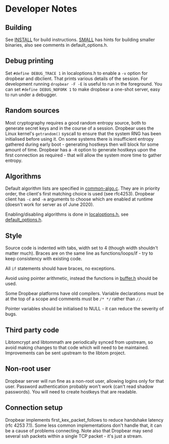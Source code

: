 # Developer Notes

## Building

See [INSTALL](INSTALL) for build instructions. 
[SMALL](SMALL) has hints for building smaller binaries, also see comments
in default_options.h.

## Debug printing

Set `#define DEBUG_TRACE 1` in localoptions.h to enable a `-v` option
for dropbear and dbclient. That prints various details of the session. For
development running `dropbear -F -E` is useful to run in the foreground. You
can set `#define DEBUG_NOFORK 1` to make dropbear a one-shot server, easy to 
run under a debugger.

## Random sources

Most cryptography requires a good random entropy source, both to generate secret
keys and in the course of a session. Dropbear uses the Linux kernel's
`getrandom()` syscall to ensure that the system RNG has been initialised before
using it. On some systems there is insufficient entropy gathered during early
boot - generating hostkeys then will block for some amount of time. 
Dropbear has a `-R` option to generate hostkeys upon the first connection 
as required - that will allow the system more time to gather entropy.

## Algorithms

Default algorithm lists are specified in [common-algo.c](common-algo.c).
They are in priority order, the client's first matching choice is used
(see rfc4253). 
Dropbear client has `-c` and `-m` arguments to choose which are enabled at
runtime (doesn't work for server as of June 2020).

Enabling/disabling algorithms is done in [localoptions.h](localoptions.h),
see [default_options.h](default_options.h).

## Style

Source code is indented with tabs, width set to 4 (though width shouldn't
matter much). Braces are on the same line as functions/loops/if - try
to keep consistency with existing code.

All `if` statements should have braces, no exceptions.

Avoid using pointer arithmetic, instead the functions in
[buffer.h](buffer.h) should be used.

Some Dropbear platforms have old compilers.
Variable declarations must be at the top of a scope and
comments must be `/* */` rather than `//`.

Pointer variables should be initialised to NULL - it can reduce the
severity of bugs.

## Third party code

Libtomcrypt and libtommath are periodically synced from upstream, so
avoid making changes to that code which will need to be maintained.
Improvements can be sent upstream to the libtom project.

## Non-root user

Dropbear server will run fine as a non-root user, allowing logins only for 
that user. Password authentication probably won't work (can't read shadow 
passwords). You will need to create hostkeys that are readable.

## Connection setup 

Dropbear implements first_kex_packet_follows to reduce 
handshake latency (rfc 4253 7.1). Some less common implementations don't 
handle that, it can be a cause of problems connecting. Note also that
Dropbear may send several ssh packets within a single TCP packet - it's just a 
stream.

